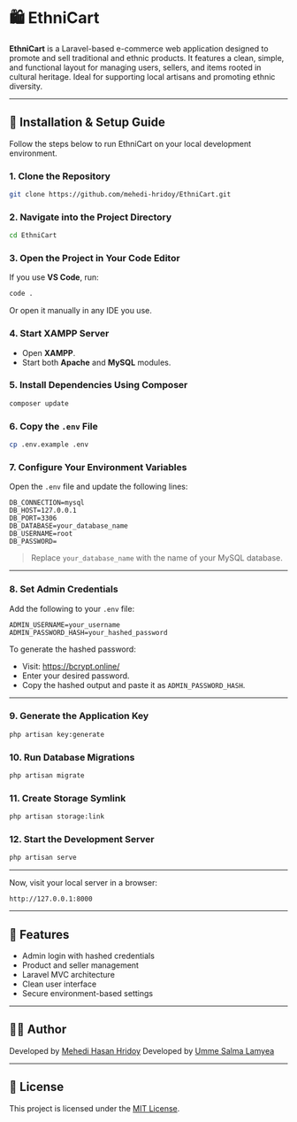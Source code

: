 # 🛍️ EthniCart

**EthniCart** is a Laravel-based e-commerce web application designed to promote and sell traditional and ethnic products. It features a clean, simple, and functional layout for managing users, sellers, and items rooted in cultural heritage. Ideal for supporting local artisans and promoting ethnic diversity.

---

## 🚀 Installation & Setup Guide

Follow the steps below to run EthniCart on your local development environment.

### 1. Clone the Repository

```bash
git clone https://github.com/mehedi-hridoy/EthniCart.git
```

### 2. Navigate into the Project Directory

```bash
cd EthniCart
```

### 3. Open the Project in Your Code Editor

If you use **VS Code**, run:

```bash
code .
```

Or open it manually in any IDE you use.

### 4. Start XAMPP Server

- Open **XAMPP**.
- Start both **Apache** and **MySQL** modules.

### 5. Install Dependencies Using Composer

```bash
composer update
```

### 6. Copy the `.env` File

```bash
cp .env.example .env
```

### 7. Configure Your Environment Variables

Open the `.env` file and update the following lines:

```env
DB_CONNECTION=mysql
DB_HOST=127.0.0.1
DB_PORT=3306
DB_DATABASE=your_database_name
DB_USERNAME=root
DB_PASSWORD=
```

> Replace `your_database_name` with the name of your MySQL database.

---

### 8. Set Admin Credentials

Add the following to your `.env` file:

```env
ADMIN_USERNAME=your_username
ADMIN_PASSWORD_HASH=your_hashed_password
```

To generate the hashed password:

- Visit: https://bcrypt.online/
- Enter your desired password.
- Copy the hashed output and paste it as `ADMIN_PASSWORD_HASH`.

---

### 9. Generate the Application Key

```bash
php artisan key:generate
```

### 10. Run Database Migrations

```bash
php artisan migrate
```

### 11. Create Storage Symlink

```bash
php artisan storage:link
```

### 12. Start the Development Server

```bash
php artisan serve
```

---

Now, visit your local server in a browser:

```
http://127.0.0.1:8000
```

---

## 🎯 Features

- Admin login with hashed credentials
- Product and seller management
- Laravel MVC architecture
- Clean user interface
- Secure environment-based settings

---

## 🙋‍♂️ Author

Developed by [Mehedi Hasan Hridoy](https://github.com/mehedi-hridoy)
Developed by [Umme Salma Lamyea](https://github.com/lamyea-salma016)

---

## 📄 License

This project is licensed under the [MIT License](LICENSE).
